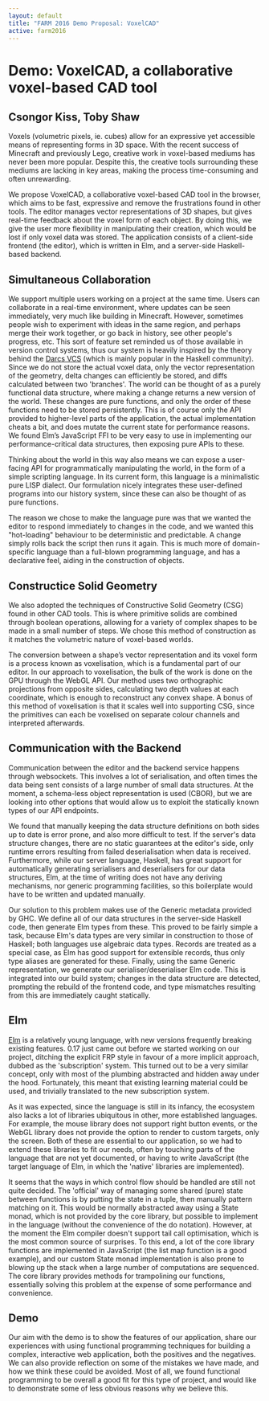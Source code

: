 ```yaml
---
layout: default
title: "FARM 2016 Demo Proposal: VoxelCAD"
active: farm2016
---
```


# Demo: VoxelCAD, a collaborative voxel-based CAD tool

## Csongor Kiss, Toby Shaw

Voxels (volumetric pixels, ie. cubes) allow for an expressive yet accessible means of representing forms in 3D space. With the recent success of Minecraft and previously Lego, creative work in voxel-based mediums has never been more popular. Despite this, the creative tools surrounding these mediums are lacking in key areas, making the process time-consuming and often unrewarding.

We propose VoxelCAD, a collaborative voxel-based CAD tool in the browser, which aims to be fast, expressive and remove the frustrations found in other tools. The editor manages vector representations of 3D shapes, but gives real-time feedback about the voxel form of each object. By doing this, we give the user more flexibility in manipulating their creation, which would be lost if only voxel data was stored. The application consists of a client-side frontend (the editor), which is written in Elm, and a server-side Haskell-based backend.

## Simultaneous Collaboration

We support multiple users working on a project at the same time. Users can collaborate in a real-time environment, where updates can be seen immediately, very much like building in Minecraft. However, sometimes people wish to experiment with ideas in the same region, and perhaps merge their work together, or go back in history, see other people's progress, etc. This sort of feature set reminded us of those available in version control systems, thus our system is heavily inspired by the theory behind the [Darcs VCS](http://darcs.net/) (which is mainly popular in the Haskell community). Since we do not store the actual voxel data, only the vector representation of the geometry, delta changes can efficiently be stored, and diffs calculated between two 'branches'. The world can be thought of as a purely functional data structure, where making a change returns a new version of the world. These changes are pure functions, and only the order of these functions need to be stored persistently. This is of course only the API provided to higher-level parts of the application, the actual implementation cheats a bit, and does mutate the current state for performance reasons. We found Elm’s JavaScript FFI to be very easy to use in implementing our performance-critical data structures, then exposing pure APIs to these.

Thinking about the world in this way also means we can expose a user-facing API for programmatically manipulating the world, in the form of a simple scripting language. In its current form, this language is a minimalistic pure LISP dialect. Our formulation nicely integrates these user-defined programs into our history system, since these can also be thought of as pure functions.

The reason we chose to make the language pure was that we wanted the editor to respond immediately to changes in the code, and we wanted this "hot-loading" behaviour to be deterministic and predictable. A change simply rolls back the script then runs it again. This is much more of domain-specific language than a full-blown programming language, and has a declarative feel, aiding in the construction of objects.

## Constructice Solid Geometry

We also adopted the techniques of Constructive Solid Geometry (CSG) found in other CAD tools. This is where primitive solids are combined through boolean operations, allowing for a variety of complex shapes to be made in a small number of steps. We chose this method of construction as it matches the volumetric nature of voxel-based worlds.

The conversion between a shape’s vector representation and its voxel form is a process known as voxelisation, which is a fundamental part of our editor. In our approach to voxelisation, the bulk of the work is done on the GPU through the WebGL API. Our method uses two orthographic projections from opposite sides, calculating two depth values at each coordinate, which is enough to reconstruct any convex shape. A bonus of this method of voxelisation is that it scales well into supporting CSG, since the primitives can each be voxelised on separate colour channels and interpreted afterwards.

## Communication with the Backend

Communication between the editor and the backend service happens through websockets. This involves a lot of serialisation, and often times the data being sent consists of a large number of small data structures. At the moment, a schema-less object representation is used (CBOR), but we are looking into other options that would allow us to exploit the statically known types of our API endpoints.

We found that manually keeping the data structure definitions on both sides up to date is error prone, and also more difficult to test. If the server's data structure changes, there are no static guarantees at the editor's side, only runtime errors resulting from failed deserialisation when data is received. Furthermore, while our server language, Haskell, has great support for automatically generating serialisers and deserialisers for our data structures, Elm, at the time of writing does not have any deriving mechanisms, nor generic programming facilities, so this boilerplate would have to be written and updated manually.

Our solution to this problem makes use of the Generic metadata provided by GHC. We define all of our data structures in the server-side Haskell code, then generate Elm types from these. This proved to be fairly simple a task, because Elm's data types are very similar in construction to those of Haskell; both languages use algebraic data types. Records are treated as a special case, as Elm has good support for extensible records, thus only type aliases are generated for these. Finally, using the same Generic representation, we generate our serialiser/deserialiser Elm code. This is integrated into our build system; changes in the data structure are detected, prompting the rebuild of the frontend code, and type mismatches resulting from this are immediately caught statically.

## Elm

[Elm](http://elm-lang.org/) is a relatively young language, with new versions frequently breaking existing features. 0.17 just came out before we started working on our project, ditching the explicit FRP style in favour of a more implicit approach, dubbed as the 'subscription' system. This turned out to be a very similar concept, only with most of the plumbing abstracted and hidden away under the hood. Fortunately, this meant that existing learning material could be used, and trivially translated to the new subscription system.

As it was expected, since the language is still in its infancy, the ecosystem also lacks a lot of libraries ubiquitous in other, more established languages. For example, the mouse library does not support right button events, or the WebGL library does not provide the option to render to custom targets, only the screen. Both of these are essential to our application, so we had to extend these libraries to fit our needs, often by touching parts of the language that are not yet documented, or having to write JavaScript (the target language of Elm, in which the 'native' libraries are implemented).

It seems that the ways in which control flow should be handled are still not quite decided. The 'official' way of managing some shared (pure) state between functions is by putting the state in a tuple, then manually pattern matching on it. This would be normally abstracted away using a State monad, which is not provided by the core library, but possible to implement in the language (without the convenience of the do notation). However, at the moment the Elm compiler doesn't support tail call optimisation, which is the most common source of surprises. To this end, a lot of the core library functions are implemented in JavaScript (the list map function is a good example), and our custom State monad implementation is also prone to blowing up the stack when a large number of computations are sequenced. The core library provides methods for trampolining our functions, essentially solving this problem at the expense of some performance and convenience.

## Demo

Our aim with the demo is to show the features of our application, share our experiences with using functional programming techniques for building a complex, interactive web application, both the positives and the negatives. We can also provide reflection on some of the mistakes we have made, and how we think these could be avoided. Most of all, we found functional programming to be overall a good fit for this type of project, and would like to demonstrate some of less obvious reasons why we believe this.


